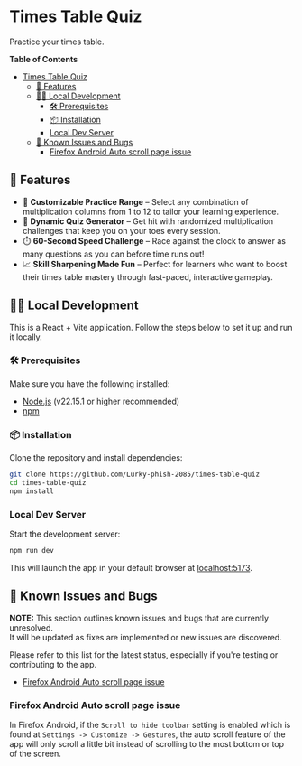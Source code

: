 # Times Table Quiz

Practice your times table.

**Table of Contents**

- [Times Table Quiz](#times-table-quiz)
  * [🚀 Features](#---features)
  * [👨‍💻 Local Development](#------local-development)
    + [🛠️ Prerequisites](#----prerequisites)
    + [📦 Installation](#---installation)
    + [Local Dev Server](#local-dev-server)
  * [🐞 Known Issues and Bugs](#---known-issues-and-bugs)
    + [Firefox Android Auto scroll page issue](#firefox-android-auto-scroll-page-issue)

## 🚀 Features

- 🎯 **Customizable Practice Range** – Select any combination of multiplication columns from 1 to 12 to tailor your learning experience.
- 🔀 **Dynamic Quiz Generator** – Get hit with randomized multiplication challenges that keep you on your toes every session.
- ⏱️ **60-Second Speed Challenge** – Race against the clock to answer as many questions as you can before time runs out!
- 📈 **Skill Sharpening Made Fun** – Perfect for learners who want to boost their times table mastery through fast-paced, interactive gameplay.

## 👨‍💻 Local Development

This is a React + Vite application. Follow the steps below to set it up and run it locally.

### 🛠️ Prerequisites

Make sure you have the following installed:

- [Node.js](https://nodejs.org/) (v22.15.1 or higher recommended)
- [npm](https://www.npmjs.com/)

### 📦 Installation

Clone the repository and install dependencies:

```bash
git clone https://github.com/Lurky-phish-2085/times-table-quiz
cd times-table-quiz
npm install
```

### Local Dev Server

Start the development server:

```bash
npm run dev
```

This will launch the app in your default browser at [localhost:5173](http://localhost:5173).

## 🐞 Known Issues and Bugs

**NOTE:** This section outlines known issues and bugs that are currently unresolved.  
It will be updated as fixes are implemented or new issues are discovered.  

Please refer to this list for the latest status, especially if you're testing or contributing to the app.

- [Firefox Android Auto scroll page issue](#firefox-android-auto-scroll-page-issue)

### Firefox Android Auto scroll page issue

In Firefox Android, if the `Scroll to hide toolbar` setting is enabled which is found at `Settings -> Customize -> Gestures`, the auto scroll feature of the app will only scroll a little bit instead of scrolling to the most bottom or top of the screen.

